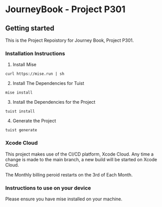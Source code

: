 # JourneyBook - Project P301

## Getting started

This is the Project Repoistory for Journey Book, Project P301.

### Installation Instructions
1. Install Mise
```console
curl https://mise.run | sh
```
2. Install The Dependencies for Tuist
```console
mise install
```
3. Install the Dependencies for the Project
```console
tuist install
```
4. Generate the Project
```console
tuist generate
```

### Xcode Cloud

This project makes use of the CI/CD platform, Xcode Cloud. Any time a change is made to the main branch, a new build will be started on Xcode Cloud.

The Monthly billing peroid restarts on the 3rd of Each Month. 


### Instructions to use on your device

Please ensure you have mise installed on your machine.
